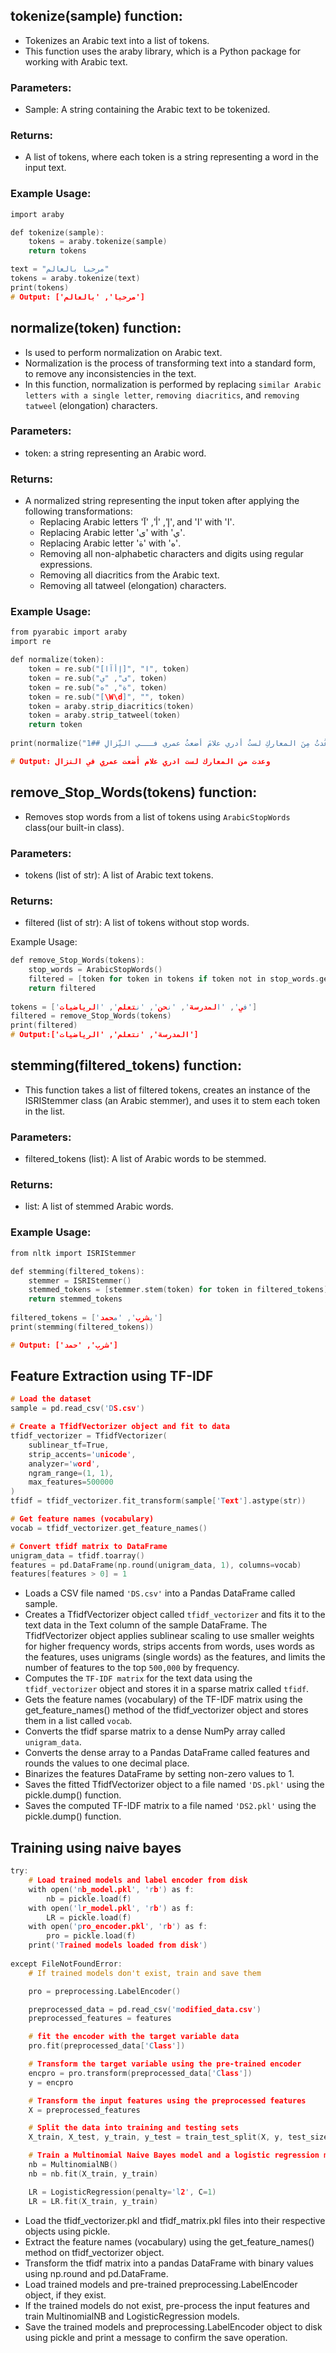 
## tokenize(sample) function:
* Tokenizes an Arabic text into a list of tokens. 
* This function uses the araby library, which is a Python package for working with Arabic text.

### Parameters:
* Sample: A string containing the Arabic text to be tokenized.        
### Returns:
* A list of tokens, where each token is a string representing a word in the input text.         
### Example Usage:
```c
import araby

def tokenize(sample):
    tokens = araby.tokenize(sample)
    return tokens

text = "مرحبا بالعالم"
tokens = araby.tokenize(text)
print(tokens)
# Output: ['مرحبا', 'بالعالم']
```

## normalize(token) function:
* Is used to perform normalization on Arabic text.
* Normalization is the process of transforming text into a standard form, to remove any inconsistencies in the text. 
* In this function, normalization is performed by replacing `similar Arabic letters with a single letter`, `removing diacritics`, and `removing tatweel` (elongation) characters.

### Parameters:
* token: a string representing an Arabic word.  
### Returns:
* A normalized string representing the input token after applying the following transformations:         
    - Replacing Arabic letters 'إ', 'أ', 'آ', and 'ا' with 'ا'.       
    - Replacing Arabic letter 'ى' with 'ي'.           
    - Replacing Arabic letter 'ة' with 'ه'.              
    - Removing all non-alphabetic characters and digits using regular expressions.             
    - Removing all diacritics from the Arabic text.            
    - Removing all tatweel (elongation) characters.               
### Example Usage:
```c
from pyarabic import araby
import re

def normalize(token):
    token = re.sub("[إأآا]", "ا", token)
    token = re.sub("ى", "ي", token)
    token = re.sub("ة", "ه", token)
    token = re.sub("[\W\d]", "", token)
    token = araby.strip_diacritics(token)
    token = araby.strip_tatweel(token)
    return token
    
print(normalize("وعُدتُ مِنَ المعاركِ لستُ أدري علامَ أضعتُ عمري فـــي النِّزالِ ##1"))

# Output: وعدت من المعارك لست ادري علام أضعت عمري في النزال
```
## remove_Stop_Words(tokens) function:
* Removes stop words from a list of tokens using `ArabicStopWords` class(our built-in class).

### Parameters:
* tokens (list of str): A list of Arabic text tokens.

### Returns:
* filtered (list of str): A list of tokens without stop words.

Example Usage:
```c
def remove_Stop_Words(tokens):
    stop_words = ArabicStopWords()
    filtered = [token for token in tokens if token not in stop_words.get_stop_words()]
    return filtered 
    
tokens = ['في', 'المدرسة', 'نحن', 'نتعلم', 'الرياضيات']
filtered = remove_Stop_Words(tokens)
print(filtered)
# Output:['المدرسة', 'نتعلم', 'الرياضيات']
```

## stemming(filtered_tokens) function:
* This function takes a list of filtered tokens, creates an instance of the ISRIStemmer class (an Arabic stemmer), and uses it to stem each token in the list. 

### Parameters:
* filtered_tokens (list): A list of Arabic words to be stemmed.     
### Returns:
* list: A list of stemmed Arabic words.     
### Example Usage:
```c
from nltk import ISRIStemmer

def stemming(filtered_tokens):
    stemmer = ISRIStemmer()
    stemmed_tokens = [stemmer.stem(token) for token in filtered_tokens]
    return stemmed_tokens
    
filtered_tokens = ['يشرب', 'محمد']
print(stemming(filtered_tokens))

# Output: ['شرب', 'حمد']
```

## Feature Extraction using TF-IDF
```C
# Load the dataset
sample = pd.read_csv('DS.csv')

# Create a TfidfVectorizer object and fit to data
tfidf_vectorizer = TfidfVectorizer(
    sublinear_tf=True,
    strip_accents='unicode',
    analyzer='word',
    ngram_range=(1, 1),
    max_features=500000
)
tfidf = tfidf_vectorizer.fit_transform(sample['Text'].astype(str))

# Get feature names (vocabulary)
vocab = tfidf_vectorizer.get_feature_names()

# Convert tfidf matrix to DataFrame
unigram_data = tfidf.toarray()
features = pd.DataFrame(np.round(unigram_data, 1), columns=vocab)
features[features > 0] = 1
```
* Loads a CSV file named `'DS.csv'` into a Pandas DataFrame called sample.
* Creates a TfidfVectorizer object called `tfidf_vectorizer` and fits it to the text data in the Text column of the sample DataFrame. The TfidfVectorizer object applies sublinear scaling to use smaller weights for higher frequency words, strips accents from words, uses words as the features, uses unigrams (single words) as the features, and limits the number of features to the top `500,000` by frequency.
* Computes the `TF-IDF matrix` for the text data using the `tfidf_vectorizer` object and stores it in a sparse matrix called `tfidf`.
* Gets the feature names (vocabulary) of the TF-IDF matrix using the get_feature_names() method of the tfidf_vectorizer object and stores them in a list called `vocab`.
* Converts the tfidf sparse matrix to a dense NumPy array called `unigram_data`.
* Converts the dense array to a Pandas DataFrame called features and rounds the values to one decimal place.
* Binarizes the features DataFrame by setting non-zero values to 1.
* Saves the fitted TfidfVectorizer object to a file named `'DS.pkl'` using the pickle.dump() function.
* Saves the computed TF-IDF matrix to a file named `'DS2.pkl'` using the pickle.dump() function.
## Training using naive bayes

```c
try:
    # Load trained models and label encoder from disk
    with open('nb_model.pkl', 'rb') as f:
        nb = pickle.load(f)
    with open('lr_model.pkl', 'rb') as f:
        LR = pickle.load(f)
    with open('pro_encoder.pkl', 'rb') as f:
        pro = pickle.load(f)
    print('Trained models loaded from disk')
    
except FileNotFoundError:
    # If trained models don't exist, train and save them

    pro = preprocessing.LabelEncoder()

    preprocessed_data = pd.read_csv('modified_data.csv')
    preprocessed_features = features

    # fit the encoder with the target variable data
    pro.fit(preprocessed_data['Class'])

    # Transform the target variable using the pre-trained encoder
    encpro = pro.transform(preprocessed_data['Class'])
    y = encpro

    # Transform the input features using the preprocessed features
    X = preprocessed_features

    # Split the data into training and testing sets
    X_train, X_test, y_train, y_test = train_test_split(X, y, test_size=0.30, random_state=333)

    # Train a Multinomial Naive Bayes model and a logistic regression model
    nb = MultinomialNB()
    nb = nb.fit(X_train, y_train)

    LR = LogisticRegression(penalty='l2', C=1)
    LR = LR.fit(X_train, y_train)
```
* Load the tfidf_vectorizer.pkl and tfidf_matrix.pkl files into their respective objects using pickle.
* Extract the feature names (vocabulary) using the get_feature_names() method on tfidf_vectorizer object.
* Transform the tfidf matrix into a pandas DataFrame with binary values using np.round and pd.DataFrame.
* Load trained models and pre-trained preprocessing.LabelEncoder object, if they exist.
* If the trained models do not exist, pre-process the input features and train MultinomialNB and LogisticRegression models.
* Save the trained models and preprocessing.LabelEncoder object to disk using pickle and print a message to confirm the save operation.
